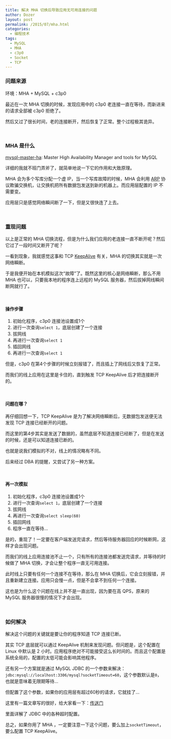 ```yaml
---
title: 解决 MHA 切换后导致应用无可用连接的问题
author: Dozer
layout: post
permalink: /2015/07/mha.html
categories:
  - 编程技术
tags:
  - MySQL
  - MHA
  - c3p0
  - Socket
  - TCP
---
```


### 问题来源

环境：MHA + MySQL + c3p0

最近在一次 MHA 切换的时候，发现应用中的 c3p0 老连接一直在等待，而新进来的请求全部被 c3p0 拒绝了。

然后又过了很长时间，老的连接断开，然后恢复了正常。整个过程极其诡异。

<!--more-->

&nbsp;

### MHA 是什么

[mysql-master-ha](https://code.google.com/p/mysql-master-ha/): Master High Availability Manager and tools for MySQL

详细的我就不班门弄斧了，就简单地说一下它的作用和大致原理。

MHA 会为多个写库分配一个虚 IP，当一个写库故障的时候，MHA 会利用 [ARP](https://zh.wikipedia.org/zh/%E5%9C%B0%E5%9D%80%E8%A7%A3%E6%9E%90%E5%8D%8F%E8%AE%AE) 协议欺骗交换机，让交换机把所有数据包发送到新的机器上。而应用层配置的 IP 不需要变。

应用层只是感觉网络瞬间断了一下，但是又很快连了上去。

&nbsp;

### 重现问题

以上是正常的 MHA 切换流程，但是为什么我们应用的老连接一直不断开呢？然后它过了一段时间又断开了呢？

一看到现象，我就感觉这事和 TCP [KeepAlive](https://en.wikipedia.org/wiki/Keepalive#TCP_keepalive) 有关，MHA 的切换其实就是一次网络瞬断。

于是我便开始在本机模拟这次“故障”了。既然这里的核心是网络瞬断，那么不用 MHA 也可以，只要我本地的程序连上远程的 MySQL 服务器，然后拔掉网线瞬间断网就行了。

&nbsp;

#### 操作步骤
1. 初始化程序，c3p0 连接池设置成1个
2. 进行一次查询`select 1`，底层创建了一个连接
3. 拔网线
4. 再进行一次查询`select 1`
5. 插回网线
6. 再进行一次查询`select 1`

但是，c3p0 在第4个步骤的时候立刻报错了，而且插上了网线后又恢复了正常。

而我们的线上应用在这里是卡住的，直到触发 TCP KeepAlive 后才把连接断开的。

&nbsp;

#### 问题在哪？

再仔细回想一下，TCP KeepAlive 是为了解决网络瞬断后，无数据包发送便无法发现 TCP 连接已经断开的问题。

而这里的第4步其实是发送了数据的，虽然底层不知道连接已经断了，但是在发送的时候，还是可以知道连接已断的。

也就是说我们模拟的不对，线上的情况略有不同。

后来经过 DBA 的提醒，又尝试了另一种方案。

&nbsp;

#### 再一次模拟

1. 初始化程序，c3p0 连接池设置成1个
2. 进行一次查询`select 1`，底层创建了一个连接
3. 拔网线
4. 再进行一次查询`select sleep(60)`
5. 插回网线
6. 程序一直在等待…

是的，重现了！一定要在客户端发送完请求，然后等待服务器回应的时候断网，这样才会出现问题。

而我们的线上应用连接池不止一个，只有所有的连接池都发送完请求，并等待的时候做了 MHA 切换，才会让整个程序一直无可用连接。

此时线上只要有任何一个连接不在等待，那么在 MHA 切换后，它会立刻报错，并且重新建立连接。应用只会慢一点，但是不会拿不到任何一个连接。

这也是为什么这个问题在线上并不是一直出现，因为要在高 QPS，原来的 MySQL 服务器很慢的情况下才会出现。

&nbsp;

### 如何解决

解决这个问题的关键就是要让你的程序知道 TCP 连接已断。

其实 TCP 底层就可以通过 KeepAlive 机制来发现问题。但问题是，这个配置在 Linux 中默认是 2 小时。应用程序绝对不可能接受这么长时间的。而且这个配置是系统全局的，配置的太低可能会影响其他程序。

还有另一个方案就是通过 MySQL JDBC 的一个参数来解决：`jdbc:mysql://localhost:3306/mysql?socketTimeout=60`，这个参数默认是`0`，也就是意味着无限期等待…

但配置了这个参数，如果你的应用层有超过60秒的请求，它就挂了…

这里有一篇文章写的很好，给大家看一下：[传送门](http://www.cubrid.org/blog/dev-platform/understanding-jdbc-internals-and-timeout-configuration/)

里面详解了 JDBC 中的各种超时配置。

总之，如果你用了 MHA ，一定要注意一下这个问题，要么加上`socketTimeout`，要么配置 TCP KeepAlive。
